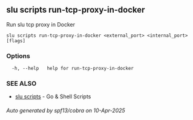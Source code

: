 ## slu scripts run-tcp-proxy-in-docker

Run slu tcp proxy in Docker

```
slu scripts run-tcp-proxy-in-docker <external_port> <internal_port> [flags]
```

### Options

```
  -h, --help   help for run-tcp-proxy-in-docker
```

### SEE ALSO

* [slu scripts](slu_scripts.md)	 - Go & Shell Scripts

###### Auto generated by spf13/cobra on 10-Apr-2025
